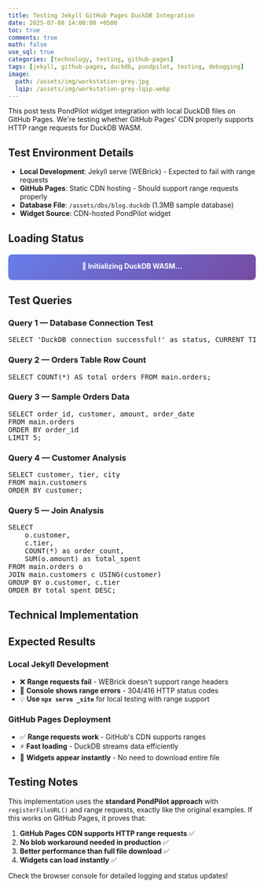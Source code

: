 ```yaml
---
title: Testing Jekyll GitHub Pages DuckDB Integration
date: 2025-07-08 14:00:00 +0500
toc: true
comments: true
math: false
use_sql: true
categories: [technology, testing, github-pages]
tags: [jekyll, github-pages, duckdb, pondpilot, testing, debugging]
image:
  path: /assets/img/workstation-grey.jpg
  lqip: /assets/img/workstation-grey-lqip.webp
---
```


This post tests PondPilot widget integration with local DuckDB files on GitHub Pages. We're testing whether GitHub Pages' CDN properly supports HTTP range requests for DuckDB WASM.

## Test Environment Details

- **Local Development**: Jekyll serve (WEBrick) - Expected to fail with range requests
- **GitHub Pages**: Static CDN hosting - Should support range requests properly
- **Database File**: `/assets/dbs/blog.duckdb` (1.3MB sample database)
- **Widget Source**: CDN-hosted PondPilot widget

## Loading Status

<div id="duckdb-status" style="
  padding: 15px;
  margin: 20px 0;
  border-radius: 8px;
  background: linear-gradient(135deg, #667eea 0%, #764ba2 100%);
  color: white;
  text-align: center;
  font-weight: bold;
">
  <div id="status-text">🔧 Initializing DuckDB WASM...</div>
  <div id="status-details" style="font-size: 0.9em; margin-top: 5px; opacity: 0.9;"></div>
</div>

## Test Queries

### Query 1 — Database Connection Test
<pre class="pondpilot-db">SELECT 'DuckDB connection successful!' as status, CURRENT_TIMESTAMP as loaded_at;</pre>

### Query 2 — Orders Table Row Count
<pre class="pondpilot-db">SELECT COUNT(*) AS total_orders FROM main.orders;</pre>

### Query 3 — Sample Orders Data
<pre class="pondpilot-db">SELECT order_id, customer, amount, order_date 
FROM main.orders 
ORDER BY order_id 
LIMIT 5;</pre>

### Query 4 — Customer Analysis
<pre class="pondpilot-db">SELECT customer, tier, city 
FROM main.customers 
ORDER BY customer;</pre>

### Query 5 — Join Analysis
<pre class="pondpilot-db">SELECT 
    o.customer,
    c.tier,
    COUNT(*) as order_count,
    SUM(o.amount) as total_spent
FROM main.orders o
JOIN main.customers c USING(customer)
GROUP BY o.customer, c.tier
ORDER BY total_spent DESC;</pre>

## Technical Implementation

<!-- Load PondPilot Widget from CDN -->
<script src="https://unpkg.com/pondpilot-widget"></script>

<script type="module">
  console.log('🚀 Starting GitHub Pages DuckDB test...');
  console.log('🌐 Environment info:', {
    userAgent: navigator.userAgent,
    location: window.location.href,
    protocol: window.location.protocol,
    isHTTPS: window.location.protocol === 'https:',
    origin: window.location.origin
  });
  
  // Check for potential blocking issues
  if (window.location.protocol === 'file:') {
    console.warn('⚠️ Running on file:// protocol - ES modules may not work');
  }
  
  // Check if ES modules are supported
  if (!('noModule' in HTMLScriptElement.prototype)) {
    console.error('❌ ES modules not supported in this browser');
  } else {
    console.log('✅ ES modules supported');
  }
  
  // Status update helpers
  function updateStatus(text, details = '', isError = false) {
    const statusEl = document.getElementById('status-text');
    const detailsEl = document.getElementById('status-details');
    const containerEl = document.getElementById('duckdb-status');
    
    if (statusEl) statusEl.textContent = text;
    if (detailsEl) detailsEl.textContent = details;
    
    if (isError && containerEl) {
      containerEl.style.background = 'linear-gradient(135deg, #ff6b6b 0%, #ee5a52 100%)';
    } else if (!isError && text.includes('✅')) {
      containerEl.style.background = 'linear-gradient(135deg, #51cf66 0%, #40c057 100%)';
    }
    
    console.log(`📊 Status: ${text}${details ? ` - ${details}` : ''}`);
  }

  async function testDuckDBIntegration() {
    try {
      updateStatus('🔧 Loading DuckDB WASM modules...', 'Importing from jsdelivr CDN');
      
      // Try importing DuckDB WASM with detailed error handling
      let duckdb;
      
      console.log('🔄 Loading DuckDB via ES module import...');
      
      try {
        console.log('🔄 Attempting to import DuckDB from jsdelivr...');
        duckdb = await import('https://cdn.jsdelivr.net/npm/@duckdb/duckdb-wasm@1.29.1-dev68.0/+esm');
        console.log('✅ DuckDB WASM modules loaded successfully from jsdelivr');
      } catch (importError) {
        console.error('❌ Failed to import from jsdelivr:', importError);
        
        // Try alternative CDN
        try {
          console.log('🔄 Trying alternative CDN (unpkg)...');
          duckdb = await import('https://unpkg.com/@duckdb/duckdb-wasm@1.29.1-dev68.0/dist/duckdb-browser-eh.js');
          console.log('✅ DuckDB WASM loaded from unpkg');
        } catch (unpkgError) {
          console.error('❌ Failed to import from unpkg:', unpkgError);
          throw new Error(`Cannot load DuckDB WASM: jsdelivr failed (${importError.message}), unpkg failed (${unpkgError.message})`);
        }
      }
      
      // Check if duckdb object has required methods
      console.log('🔍 Checking DuckDB object:', Object.keys(duckdb));
      if (!duckdb.getJsDelivrBundles) {
        throw new Error('DuckDB object missing required methods');
      }
      
      updateStatus('⚙️ Selecting optimal bundle...', 'Checking browser capabilities');
      const bundles = duckdb.getJsDelivrBundles();
      const bundle = await duckdb.selectBundle(bundles);
      console.log('✅ Bundle selected:', bundle);
      
      updateStatus('👷 Creating Web Worker...', 'Setting up background processing');
      
      // Create worker with fallback
      async function createWorker() {
        try {
          console.log('🔧 Attempting direct worker creation...');
          return new Worker(bundle.mainWorker);
        } catch (err) {
          console.log('⚠️ Direct worker failed, using blob fallback:', err);
          const resp = await fetch(bundle.mainWorker);
          const code = await resp.text();
          const blob = new Blob([code], { type: 'text/javascript' });
          const url = URL.createObjectURL(blob);
          return new Worker(url);
        }
      }

      const worker = await createWorker();
      console.log('✅ Web Worker created successfully');
      
      updateStatus('🔌 Initializing DuckDB instance...', 'Creating database connection');
      const logger = new duckdb.ConsoleLogger(duckdb.LogLevel.WARNING);
      const db = new duckdb.AsyncDuckDB(logger, worker);
      await db.instantiate(bundle.mainModule, bundle.pthreadWorker);
      console.log('✅ DuckDB instance created and instantiated');
      
      updateStatus('📥 Loading database file...', 'Testing range request support');
      
      // Construct the database URL
      const dbPath = '/assets/dbs/blog.duckdb';
      const dbHttpUrl = new URL(dbPath, window.location.href).href;
      console.log('🔗 Database URL:', dbHttpUrl);
      
      // Test if file exists first
      try {
        const testResponse = await fetch(dbHttpUrl, { method: 'HEAD' });
        console.log('📊 Database file HEAD response:', {
          status: testResponse.status,
          contentLength: testResponse.headers.get('content-length'),
          contentType: testResponse.headers.get('content-type'),
          acceptRanges: testResponse.headers.get('accept-ranges'),
          cacheControl: testResponse.headers.get('cache-control')
        });
        
        if (!testResponse.ok) {
          throw new Error(`Database file not accessible: ${testResponse.status} ${testResponse.statusText}`);
        }
        
        const fileSize = testResponse.headers.get('content-length');
        updateStatus('📊 File accessible!', `Size: ${fileSize} bytes, Testing range requests...`);
        
      } catch (headError) {
        console.error('❌ Database file HEAD request failed:', headError);
        throw new Error(`Cannot access database file: ${headError.message}`);
      }
      
      // Try to register and open the database file
      console.log('🔧 Registering database file with DuckDB...');
      await db.registerFileURL('blog.duckdb', dbHttpUrl, duckdb.DuckDBDataProtocol.HTTP, false);
      console.log('✅ Database file registered successfully');
      
      updateStatus('🔓 Opening database...', 'Attempting to read file structure');
      await db.open({ path: 'blog.duckdb' });
      console.log('✅ Database opened successfully!');
      
      updateStatus('🎯 Initializing widgets...', 'Connecting SQL blocks to database');
      
      // Initialize PondPilot widgets
      let widgetCount = 0;
      document.querySelectorAll('pre.pondpilot-db').forEach((el) => {
        try {
          new window.PondPilot.Widget(el, {
            duckdbInstance: db,
            duckdbModule: duckdb,
            theme: document.documentElement.getAttribute('data-mode') || 'light',
            showPoweredBy: true,
          });
          widgetCount++;
          console.log(`✅ Widget ${widgetCount} initialized`);
        } catch (widgetError) {
          console.error('❌ Widget initialization failed:', widgetError);
        }
      });
      
      updateStatus('✅ Integration successful!', `${widgetCount} SQL widgets ready. Range requests working!`);
      console.log('🎉 GitHub Pages DuckDB integration test completed successfully!');
      console.log('📊 Summary: Range requests are supported on GitHub Pages CDN');
      
    } catch (error) {
      console.error('❌ DuckDB integration test failed:', error);
      updateStatus('❌ Integration failed', error.message, true);
      
      // Log detailed error information
      console.error('🔍 Error details:', {
        name: error.name,
        message: error.message,
        stack: error.stack
      });
      
      // Determine if it's a range request issue
      if (error.message.includes('Range request') || error.message.includes('304') || error.message.includes('416')) {
        console.log('🔍 This appears to be a range request issue');
        updateStatus('❌ Range requests not supported', 'This server does not support HTTP range requests', true);
      }
    }
  }

  // Start the test when DOM is ready with timeout
  function startTestWithTimeout() {
    // Add a timeout to catch hanging imports
    const timeoutId = setTimeout(() => {
      console.error('⏰ Test timed out after 30 seconds');
      updateStatus('⏰ Test timeout', 'DuckDB import took too long - possible network or CSP issue', true);
    }, 30000);
    
    testDuckDBIntegration()
      .then(() => {
        clearTimeout(timeoutId);
      })
      .catch((error) => {
        clearTimeout(timeoutId);
        console.error('❌ Test failed:', error);
      });
  }
  
  if (document.readyState === 'loading') {
    document.addEventListener('DOMContentLoaded', startTestWithTimeout);
  } else {
    startTestWithTimeout();
  }
  
  // Additional debugging - check if imports work at all
  console.log('🔍 Testing basic import capability...');
  try {
    import('https://cdn.jsdelivr.net/npm/lodash-es@4.17.21/lodash.js')
      .then(() => console.log('✅ Basic ES module import works'))
      .catch(err => console.error('❌ Basic ES module import failed:', err));
  } catch (e) {
    console.error('❌ Import statement not supported:', e);
  }
</script>

## Expected Results

### Local Jekyll Development
- ❌ **Range requests fail** - WEBrick doesn't support range headers
- 🔧 **Console shows range errors** - 304/416 HTTP status codes
- 💡 **Use `npx serve _site`** for local testing with range support

### GitHub Pages Deployment  
- ✅ **Range requests work** - GitHub's CDN supports ranges
- ⚡ **Fast loading** - DuckDB streams data efficiently
- 🎯 **Widgets appear instantly** - No need to download entire file

## Testing Notes

This implementation uses the **standard PondPilot approach** with `registerFileURL()` and range requests, exactly like the original examples. If this works on GitHub Pages, it proves that:

1. **GitHub Pages CDN supports HTTP range requests** ✅
2. **No blob workaround needed in production** ✅  
3. **Better performance than full file download** ✅
4. **Widgets can load instantly** ✅

Check the browser console for detailed logging and status updates!